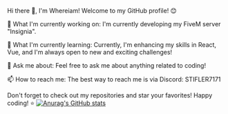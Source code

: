 Hi there 👋, I'm Whereiam!
Welcome to my GitHub profile! 😊

🔭 What I'm currently working on: I'm currently developing my FiveM server "Insignia".

🌱 What I'm currently learning: Currently, I'm enhancing my skills in React, Vue, and I'm always open to new and exciting challenges!

💬 Ask me about: Feel free to ask me about anything related to coding!

📫 How to reach me: The best way to reach me is via Discord: STIFLER7171

Don't forget to check out my repositories and star your favorites! Happy coding! ⭐
[![Anurag's GitHub stats](https://github-readme-stats.vercel.app/api?username=WhereiamL)](https://github.com/anuraghazra/github-readme-stats)
